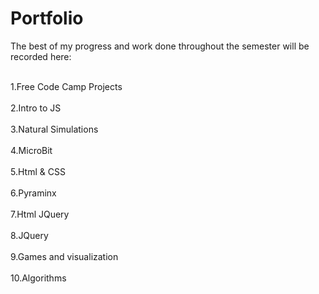 <h1>Portfolio</h1>

The best of my progress and work done throughout the semester will be recorded here:

<br>
1.Free Code Camp Projects
</br>
<br>
2.Intro to JS
</br>
<br>
3.Natural Simulations
</br>
<br>
4.MicroBit
</br>
<br>
5.Html & CSS
</br>
<br>
6.Pyraminx
</br>
<br>
7.Html JQuery
</br>
<br>
8.JQuery
</br>
<br>
9.Games and visualization
</br>
<br>
10.Algorithms
</br>
